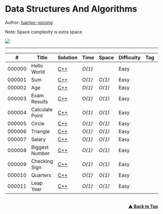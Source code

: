 # Data Structures And Algorithms

Author: [tuanloc-vocong](https://github.com/tuanloc-vocong)

Note: Space complexity is extra space

![](https://progress-bar.dev/100/?title=%20done%208%20/1000000&width=1000)

---

| #      | Title           | Solution                            | Time   | Space  | Difficulty | Tag | Topic |
| ------ | --------------- | ----------------------------------- | ------ | ------ | ---------- | --- | ----- |
| 000000 | Hello World     | [C++](./000000_hello_world.cpp)     | _O(1)_ |        | Easy       |     |       |
| 000001 | Sum             | [C++](./000001_sum.cpp)             | _O(1)_ | _O(1)_ | Easy       |     |       |
| 000002 | Age             | [C++](./000002_age.cpp)             | _O(1)_ | _O(1)_ | Easy       |     |       |
| 000003 | Exam Results    | [C++](./000003_exam_results.cpp)    | _O(1)_ | _O(1)_ | Easy       |     |       |
| 000004 | Calculate Point | [C++](./000004_calculate_point.cpp) | _O(1)_ | _O(1)_ | Easy       |     |       |
| 000005 | Circle          | [C++](./000005_circle.cpp)          | _O(1)_ | _O(1)_ | Easy       |     |       |
| 000006 | Triangle        | [C++](./000006_triangle.cpp)        | _O(1)_ | _O(1)_ | Easy       |     |       |
| 000007 | Salary          | [C++](./000007_salary.cpp)          | _O(1)_ | _O(1)_ | Easy       |     |       |
| 000008 | Biggest Number  | [C++](./000008_biggest_number.cpp)  | _O(1)_ | _O(1)_ | Easy       |     |       |
| 000009 | Checking Sign   | [C++](./000009_checking_sign.cpp)   | _O(1)_ | _O(1)_ | Easy       |     |       |
| 000010 | Quarters        | [C++](./000010_quarters.cpp)        | _O(1)_ | _O(1)_ | Easy       |     |       |
| 000011 | Leap Year       | [C++](./000011_leap_year.cpp)       | _O(1)_ | _O(1)_ | Easy       |     |       |

<br/>
   <div align="right">
       <b><a href="#data_structures_and_algorithms">▲ Back to Top</a></b>
   </div>
<br/>
